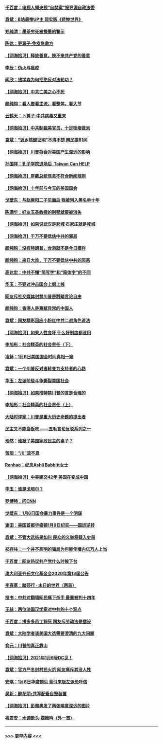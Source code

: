 #### [千百度：电视人揭央视“自焚案”报导源自政法委](../pages/nsc993/n12709760.md?t=01252152) 
#### [袁斌：B站最惨UP主 现实版《悲惨世界》](../pages/nsc993/n12709686.md?t=01252152) 
#### [郑纯清：墨茶穷死被搽墨的警示](../pages/nsc993/n12709262.md?t=01252152) 
#### [陈达：更漏子·免疫急救方](../pages/nsc993/n12709244.md?t=01252152) 
#### [【网海拾贝】释放善意，换不来共产党的善意](../pages/nsc993/n12708361.md?t=01252152) 
#### [李辰：伪火与瘟疫](../pages/nsc993/n12707981.md?t=01252152) 
#### [闻欣：钱学森为何拒绝反对法轮功？](../pages/nsc993/n12707407.md?t=01252152) 
#### [【网海拾贝】中共亡美之心不死](../pages/nsc993/n12707621.md?t=01252152) 
#### [颜纯钩：看人要看主流，看整体，看大节](../pages/nsc993/n12707536.md?t=01252152) 
#### [云鹤天：卜算子‧中共病毒又重来](../pages/nsc993/n12707408.md?t=01252152) 
#### [【网海拾贝】中共制裁美官员，十足街痞做派](../pages/nsc993/n12705115.md?t=01252152) 
#### [袁斌：“返乡核酸证明”不清不楚 网民提81问](../pages/nsc993/n12704982.md?t=01252152) 
#### [【网海拾贝】川普将会对美国产生深远的影响](../pages/nsc993/n12703045.md?t=01252152) 
#### [孙国祥：孔子学院退场后  Taiwan Can HELP](../pages/nsc993/n12702430.md?t=01252152) 
#### [【网海拾贝】屏蔽总统信息不符合新闻规则](../pages/nsc993/n12699998.md?t=01252152) 
#### [【网海拾贝】十年前与今天的美国国会](../pages/nsc993/n12696993.md?t=01252152) 
#### [戈壁东：与赵紫阳二子见面后 我被列入黑名单十年](../pages/nsc993/n12696215.md?t=01252152) 
#### [陈满华：好友玉圣教授的别墅就要被消失](../pages/nsc993/n12695411.md?t=01252152) 
#### [【网海拾贝】如果说武汉是悲城 石家庄就是死城](../pages/nsc993/n12694589.md?t=01252152) 
#### [【网海拾贝】千万不要低估中共的邪恶](../pages/nsc993/n12692771.md?t=01252152) 
#### [颜纯钩：没有特朗普，台港就不是今日模样](../pages/nsc993/n12692678.md?t=01252152) 
#### [颜纯钩：来日大难，千万不要低估中共的邪恶](../pages/nsc993/n12692080.md?t=01252152) 
#### [高达宏：中共不懂“简写字”和“简体字”的不同](../pages/nsc993/n12692068.md?t=01252152) 
#### [华玉：不要对冲击国会上纲上线](../pages/nsc993/n12689948.md?t=01252152) 
#### [网友斥社交媒体封禁川普是践踏言论自由](../pages/nsc993/n12687482.md?t=01252152) 
#### [颜纯钩：香港人是禀赋异常的中国人](../pages/nsc993/n12685142.md?t=01252152) 
#### [袁斌：网友精彩回应小粉红中共二战角色说法](../pages/nsc993/n12684994.md?t=01252152) 
#### [【网海拾贝】如果人性变坏 什么好制度都没用](../pages/nsc993/n12683000.md?t=01252152) 
#### [李旭彤：社会精英的社会责任（下）](../pages/nsc993/n12680604.md?t=01252152) 
#### [凌稣：1月6日美国国会时间真相一窥](../pages/nsc993/n12682780.md?t=01252152) 
#### [袁斌：一个川普反对者转变为支持者的心路](../pages/nsc993/n12682700.md?t=01252152) 
#### [华玉：左派阶级斗争撕裂美国社会](../pages/nsc993/n12681226.md?t=01252152) 
#### [【网海拾贝】如果推特禁川普的言是合理的](../pages/nsc993/n12681232.md?t=01252152) 
#### [李旭彤：社会精英的社会责任（上）](../pages/nsc993/n12680501.md?t=01252152) 
#### [大陆时评家：川普是重大历史命题的提出者](../pages/nsc993/n12679904.md?t=01252152) 
#### [民主又不能当饭吃 ——五毛言论反驳系列之一](../pages/nsc993/n12679877.md?t=01252152) 
#### [浩然：谁掀了美国宪政民主的桌子？](../pages/nsc993/n12679850.md?t=01252152) 
#### [苦胆：“川”流不息](../pages/nsc993/n12678388.md?t=01252152) 
#### [Renhao：纪念Ashli Babbitt女士](../pages/nsc993/n12678359.md?t=01252152) 
#### [【网海拾贝】中美建交42年 美国在变成中国](../pages/nsc993/n12678324.md?t=01252152) 
#### [华玉：谁是戈培尔？](../pages/nsc993/n12677515.md?t=01252152) 
#### [罗博特：问CNN](../pages/nsc993/n12677172.md?t=01252152) 
#### [戈壁东：1月6日国会暴力事件是一个阴谋](../pages/nsc993/n12674639.md?t=01252152) 
#### [谢田：美国首都华盛顿1月6日纪实——国运逆转](../pages/nsc993/n12673190.md?t=01252152) 
#### [袁斌：不管大选结果如何 民众的义举将载入史册](../pages/nsc993/n12672787.md?t=01252152) 
#### [郑存柱：一个并不高明的骗局为何能使墙内亿万人上当](../pages/nsc993/n12671449.md?t=01252152) 
#### [千百度：网友热议共产党什么时候下台](../pages/nsc993/n12670442.md?t=01252152) 
#### [澳大利亚齐氏文化基金会2020年第13届公告](../pages/nsc993/n12670273.md?t=01252152) 
#### [李春草：踏莎行 · 末日的世界（两首）](../pages/nsc993/n12670253.md?t=01252152) 
#### [投书：中共对翻墙网民痛下杀手 最重被判十四年](../pages/nsc993/n12670190.md?t=01252152) 
#### [王赫：两位法国汉学家对中共的十个观点](../pages/nsc993/n12669593.md?t=01252152) 
#### [千百度：拼多多员工猝死 网友斥劳动法是摆设](../pages/nsc993/n12668081.md?t=01252152) 
#### [袁斌：大陆学者谈美国大选需要澄清的九大问题](../pages/nsc993/n12668023.md?t=01252152) 
#### [俞元：川普的真正靠山](../pages/nsc993/n12668000.md?t=01252152) 
#### [【网海拾贝】2021年1月6号DC见！](../pages/nsc993/n12664957.md?t=01252152) 
#### [袁斌：官方严冬封村民火炕 网友痛斥其没人性](../pages/nsc993/n12664882.md?t=01252152) 
#### [安琪：1月6日华盛顿见 竟引来极左派恐吓信](../pages/nsc993/n12664831.md?t=01252152) 
#### [吴新：醉花阴•共军配备自毁装置](../pages/nsc993/n12664766.md?t=01252152) 
#### [【网海拾贝】彭佩奥发了两张喻意深远的图片](../pages/nsc993/n12663515.md?t=01252152) 
#### [祝君安：水调歌头·嫦娥吟（外一首）](../pages/nsc993/n12663345.md?t=01252152) 

----
#### [ >>> 更早内容 <<< ](../indexes/nsc993-earlier.md)
